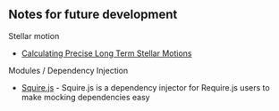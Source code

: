 
## Notes for future development

Stellar motion

- [Calculating Precise Long Term Stellar Motions](http://www.astronexus.com/node/40)

Modules / Dependency Injection

- [Squire.js](https://github.com/iammerrick/Squire.js) - Squire.js is a dependency injector for Require.js users to make mocking dependencies easy
